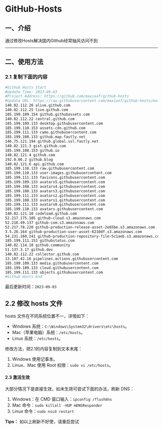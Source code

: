 # GitHub-Hosts

## 一、介绍
通过修改Hosts解决国内Github经常抽风访问不到

---

## 二、使用方法

### 2.1 复制下面的内容
```bash
#Github Hosts Start
#Update Time: 2023-09-03
#Project Address: https://github.com/maxiaof/github-hosts
#Update URL: https://raw.githubusercontent.com/maxiaof/github-hosts/master/hosts
140.82.112.26 alive.github.com
140.82.112.25 live.github.com
185.199.109.154 github.githubassets.com
140.82.112.22 central.github.com
185.199.109.133 desktop.githubusercontent.com
185.199.110.153 assets-cdn.github.com
185.199.111.133 camo.githubusercontent.com
185.199.108.133 github.map.fastly.net
146.75.121.194 github.global.ssl.fastly.net
140.82.121.3 gist.github.com
185.199.108.153 github.io
140.82.121.4 github.com
192.0.66.2 github.blog
140.82.121.6 api.github.com
185.199.110.133 raw.githubusercontent.com
185.199.110.133 user-images.githubusercontent.com
185.199.111.133 favicons.githubusercontent.com
185.199.109.133 avatars5.githubusercontent.com
185.199.108.133 avatars4.githubusercontent.com
185.199.108.133 avatars3.githubusercontent.com
185.199.111.133 avatars2.githubusercontent.com
185.199.108.133 avatars1.githubusercontent.com
185.199.111.133 avatars0.githubusercontent.com
185.199.110.133 avatars.githubusercontent.com
140.82.121.10 codeload.github.com
52.217.175.105 github-cloud.s3.amazonaws.com
52.216.49.137 github-com.s3.amazonaws.com
52.217.78.220 github-production-release-asset-2e65be.s3.amazonaws.com
3.5.28.164 github-production-user-asset-6210df.s3.amazonaws.com
54.231.160.241 github-production-repository-file-5c1aeb.s3.amazonaws.com
185.199.111.153 githubstatus.com
140.82.114.18 github.community
51.137.3.17 github.dev
140.82.112.22 collector.github.com
13.107.42.16 pipelines.actions.githubusercontent.com
185.199.109.133 media.githubusercontent.com
185.199.109.133 cloud.githubusercontent.com
185.199.111.133 objects.githubusercontent.com
#Github Hosts End

```
最后更新时间：`2023-09-03`

## 2.2 修改 hosts 文件
hosts 文件在不同系统位置不一，详情如下：
- Windows 系统：`C:\Windows\System32\drivers\etc\hosts`。
- Mac（苹果电脑）系统：`/etc/hosts`。
- Linux 系统：`/etc/hosts`。

修改方法，把2.1的内容复制到文本末尾：

1. Windows 使用记事本。
2. Linux、Mac 使用 Root 权限：`sudo vi /etc/hosts`。

#### 2.3 激活生效
大部分情况下是直接生效，如未生效可尝试下面的办法，刷新 DNS：

1. Windows：在 CMD 窗口输入：`ipconfig /flushdns`
2. Mac 命令：`sudo killall -HUP mDNSResponder`
3. Linux 命令：`sudo nscd restart`

**Tips：** 如以上刷新不好使，请重启尝试
